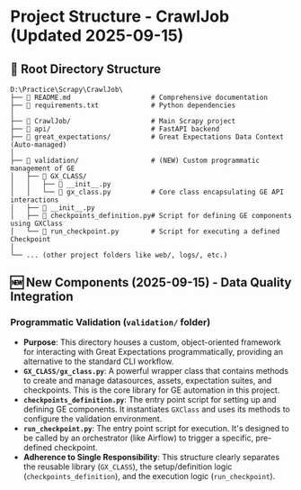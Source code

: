 # Project Structure - CrawlJob (Updated 2025-09-15)

## 📁 **Root Directory Structure**

```
D:\Practice\Scrapy\CrawlJob\
├── 📄 README.md                    # Comprehensive documentation
├── 📄 requirements.txt             # Python dependencies
│
├── 📁 CrawlJob/                    # Main Scrapy project
├── 📁 api/                         # FastAPI backend
├── 📁 great_expectations/          # Great Expectations Data Context (Auto-managed)
│
├── 📁 validation/                  # (NEW) Custom programmatic management of GE
│   ├── 📁 GX_CLASS/
│   │   ├── 📄 __init__.py
│   │   └── 📄 gx_class.py          # Core class encapsulating GE API interactions
│   ├── 📄 __init__.py
│   ├── 📄 checkpoints_definition.py# Script for defining GE components using GXClass
│   └── 📄 run_checkpoint.py        # Script for executing a defined Checkpoint
│
└── ... (other project folders like web/, logs/, etc.)
```

## 🆕 **New Components (2025-09-15) - Data Quality Integration**

### **Programmatic Validation (`validation/` folder)**
- **Purpose**: This directory houses a custom, object-oriented framework for interacting with Great Expectations programmatically, providing an alternative to the standard CLI workflow.
- **`GX_CLASS/gx_class.py`**: A powerful wrapper class that contains methods to create and manage datasources, assets, expectation suites, and checkpoints. This is the core library for GE automation in this project.
- **`checkpoints_definition.py`**: The entry point script for setting up and defining GE components. It instantiates `GXClass` and uses its methods to configure the validation environment.
- **`run_checkpoint.py`**: The entry point script for execution. It's designed to be called by an orchestrator (like Airflow) to trigger a specific, pre-defined checkpoint.
- **Adherence to Single Responsibility**: This structure clearly separates the reusable library (`GX_CLASS`), the setup/definition logic (`checkpoints_definition`), and the execution logic (`run_checkpoint`).
